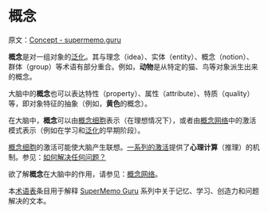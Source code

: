 # 概念

原文：[Concept - supermemo.guru](https://supermemo.guru/wiki/Concept)

**概念**是对一组对象的[泛化](https://supermemo.guru/wiki/Generalization)。其与理念（idea）、实体（entity）、概念（notion）、群体（group）等术语有部分重合。例如，**动物**是从特定的猫、鸟等对象派生出来的概念。

大脑中的**概念**也可以表达特性（property）、属性（attribute）、特质（quality）等，即对象特征的抽象（例如，**黄色**的概念）。

在大脑中，**概念**可以由[概念细胞](https://supermemo.guru/wiki/Concept_cell)表示（在理想情况下），或者由[概念网络](https://supermemo.guru/wiki/Concept_network)中的激活模式表示（例如在学习和[泛化](https://supermemo.guru/wiki/Generalization)的早期阶段）。

[概念细胞](https://supermemo.guru/wiki/Concept_cell)的激活可能使大脑产生联想。[一系列的激活](https://supermemo.guru/wiki/Spreading_activation)提供了**心理计算**（推理）的机制。参见：[如何解决任何问题？](https://supermemo.guru/wiki/How_to_solve_any_problem%3F)

欲了解**概念**在大脑中的作用，请参见：[概念网络](https://supermemo.guru/wiki/Concept_network)。

本[术语表](https://supermemo.guru/wiki/Glossary)条目用于解释 [SuperMemo Guru](https://supermemo.guru/wiki/SuperMemo_Guru) 系列中关于记忆、学习、创造力和问题解决的文本。